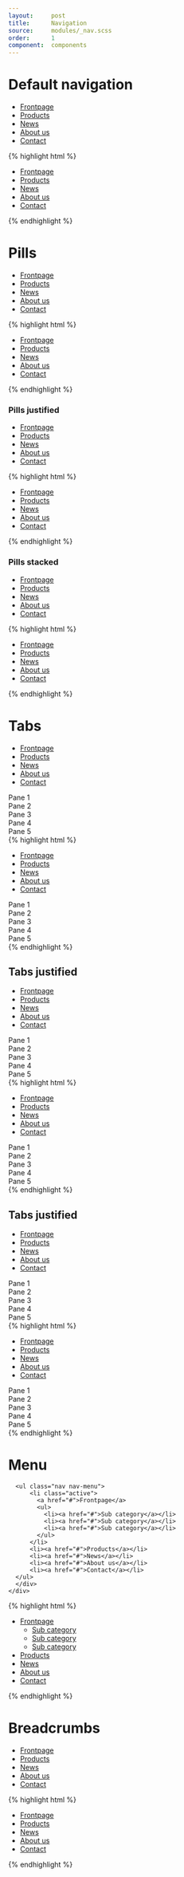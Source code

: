 ```yaml
---
layout:		post
title:		Navigation
source:		modules/_nav.scss
order:      1
component:  components
---
```



# Default navigation

<div class="m-browser">
  <div class="browser">
    <div class="image">
        <div class="content">
          <ul class="nav nav-default">
              <li class="active"><a href="#">Frontpage</a></li>
              <li><a href="#">Products</a></li>
              <li><a href="#">News</a></li>
              <li><a href="#">About us</a></li>
              <li><a href="#">Contact</a></li>
          </ul>
        </div>
    </div>
  </div>
{% highlight html %}
<ul class="nav nav-default">
    <li class="active"><a href="...">Frontpage</a></li>
    <li><a href="...">Products</a></li>
    <li><a href="...">News</a></li>
    <li><a href="...">About us</a></li>
    <li><a href="...">Contact</a></li>
</ul>
{% endhighlight %}
</div>


# Pills

<div class="m-browser">
  <div class="browser">
    <div class="image">
      <div class="content">
        <ul class="nav nav-pills">
          <li class="active"><a href="#">Frontpage</a></li>
          <li><a href="#">Products</a></li>
          <li><a href="#">News</a></li>
          <li><a href="#">About us</a></li>
          <li><a href="#">Contact</a></li>
      </ul>
      </div>
    </div>
  </div>
{% highlight html %}
<ul class="nav nav-pills">
    <li class="active"><a href="#">Frontpage</a></li>
    <li><a href="#">Products</a></li>
    <li><a href="#">News</a></li>
    <li><a href="#">About us</a></li>
    <li><a href="#">Contact</a></li>
</ul>
{% endhighlight %}
</div>

### Pills justified

<div class="m-browser">
  <div class="browser">
    <div class="image">
      <div class="content">
        <ul class="nav nav-pills nav-justified">
          <li class="active"><a href="#">Frontpage</a></li>
          <li><a href="#">Products</a></li>
          <li><a href="#">News</a></li>
          <li><a href="#">About us</a></li>
          <li><a href="#">Contact</a></li>
      </ul>
      </div>
    </div>
  </div>
{% highlight html %}
<ul class="nav nav-pills">
    <li class="active"><a href="#">Frontpage</a></li>
    <li><a href="#">Products</a></li>
    <li><a href="#">News</a></li>
    <li><a href="#">About us</a></li>
    <li><a href="#">Contact</a></li>
</ul>
{% endhighlight %}
</div>

### Pills stacked

<div class="m-browser">
  <div class="browser">
    <div class="image">
      <div class="content">
        <ul class="nav nav-pills nav-stacked">
          <li class="active"><a href="#">Frontpage</a></li>
          <li><a href="#">Products</a></li>
          <li><a href="#">News</a></li>
          <li><a href="#">About us</a></li>
          <li><a href="#">Contact</a></li>
      </ul>
      </div>
    </div>
  </div>
{% highlight html %}
<ul class="nav nav-pills">
    <li class="active"><a href="#">Frontpage</a></li>
    <li><a href="#">Products</a></li>
    <li><a href="#">News</a></li>
    <li><a href="#">About us</a></li>
    <li><a href="#">Contact</a></li>
</ul>
{% endhighlight %}
</div>





# Tabs
<div class="m-browser">
  <div class="browser">
    <div class="image">
      <div class="content">
        <ul class="nav nav-tabs">
          <li class="active"><a href="#tabNav1" data-toggle="content">Frontpage</a></li>
          <li><a href="#tabNav2" data-toggle="content">Products</a></li>
          <li><a href="#tabNav3" data-toggle="content">News</a></li>
          <li><a href="#tabNav4" data-toggle="content">About us</a></li>
          <li><a href="#tabNav5" data-toggle="content">Contact</a></li>
        </ul>
        <div class="toggle-content t-panel-clean">
          <div id="tabNav1" class="pane active">
            Pane 1
          </div>
          <div id="tabNav2" class="pane">
            Pane 2
          </div>
          <div id="tabNav3" class="pane">
            Pane 3
          </div>
          <div id="tabNav4" class="pane">
            Pane 4
          </div>
          <div id="tabNav5" class="pane">
            Pane 5
          </div>
        </div>
      </div>
    </div>
  </div>
{% highlight html %}
<ul class="nav nav-tabs">
  <li class="active"><a href="#tabNav1" data-toggle="content">Frontpage</a></li>
  <li><a href="#tabNav2" data-toggle="content">Products</a></li>
  <li><a href="#tabNav3" data-toggle="content">News</a></li>
  <li><a href="#tabNav4" data-toggle="content">About us</a></li>
  <li><a href="#tabNav5" data-toggle="content">Contact</a></li>
</ul>
<div class="toggle-content t-panel-clean">
  <div id="tabNav1" class="pane active">
  Pane 1
  </div>
  <div id="tabNav2" class="pane">
  Pane 2
  </div>
  <div id="tabNav3" class="pane">
  Pane 3
  </div>
  <div id="tabNav4" class="pane">
  Pane 4
  </div>
  <div id="tabNav5" class="pane">
  Pane 5
  </div>
</div>
{% endhighlight %}
</div>


## Tabs justified
<div class="m-browser">
  <div class="browser">
    <div class="image">
      <div class="content">
        <ul class="nav nav-tabs nav-justified">
          <li class="active"><a href="#tabNav1" data-toggle="content">Frontpage</a></li>
          <li><a href="#tabNav2" data-toggle="content">Products</a></li>
          <li><a href="#tabNav3" data-toggle="content">News</a></li>
          <li><a href="#tabNav4" data-toggle="content">About us</a></li>
          <li><a href="#tabNav5" data-toggle="content">Contact</a></li>
        </ul>
        <div class="toggle-content t-panel-clean">
          <div id="tabNav1" class="pane active">
            Pane 1
          </div>
          <div id="tabNav2" class="pane">
            Pane 2
          </div>
          <div id="tabNav3" class="pane">
            Pane 3
          </div>
          <div id="tabNav4" class="pane">
            Pane 4
          </div>
          <div id="tabNav5" class="pane">
            Pane 5
          </div>
        </div>
      </div>
    </div>
  </div>
{% highlight html %}
<ul class="nav nav-tabs">
  <li class="active"><a href="#tabNav1" data-toggle="content">Frontpage</a></li>
  <li><a href="#tabNav2" data-toggle="content">Products</a></li>
  <li><a href="#tabNav3" data-toggle="content">News</a></li>
  <li><a href="#tabNav4" data-toggle="content">About us</a></li>
  <li><a href="#tabNav5" data-toggle="content">Contact</a></li>
</ul>
<div class="toggle-content t-panel-clean">
  <div id="tabNav1" class="pane active">
  Pane 1
  </div>
  <div id="tabNav2" class="pane">
  Pane 2
  </div>
  <div id="tabNav3" class="pane">
  Pane 3
  </div>
  <div id="tabNav4" class="pane">
  Pane 4
  </div>
  <div id="tabNav5" class="pane">
  Pane 5
  </div>
</div>
{% endhighlight %}
</div>



## Tabs justified
<div class="m-browser">
  <div class="browser">
    <div class="image">
      <div class="content">
        <ul class="nav nav-tabs nav-stacked">
          <li class="active"><a href="#tabNav1" data-toggle="content">Frontpage</a></li>
          <li><a href="#tabNav2" data-toggle="content">Products</a></li>
          <li><a href="#tabNav3" data-toggle="content">News</a></li>
          <li><a href="#tabNav4" data-toggle="content">About us</a></li>
          <li><a href="#tabNav5" data-toggle="content">Contact</a></li>
        </ul>
        <div class="toggle-content t-panel-clean">
          <div id="tabNav1" class="pane active">
            Pane 1
          </div>
          <div id="tabNav2" class="pane">
            Pane 2
          </div>
          <div id="tabNav3" class="pane">
            Pane 3
          </div>
          <div id="tabNav4" class="pane">
            Pane 4
          </div>
          <div id="tabNav5" class="pane">
            Pane 5
          </div>
        </div>
      </div>
    </div>
  </div>
{% highlight html %}
<ul class="nav nav-tabs">
  <li class="active"><a href="#tabNav1" data-toggle="content">Frontpage</a></li>
  <li><a href="#tabNav2" data-toggle="content">Products</a></li>
  <li><a href="#tabNav3" data-toggle="content">News</a></li>
  <li><a href="#tabNav4" data-toggle="content">About us</a></li>
  <li><a href="#tabNav5" data-toggle="content">Contact</a></li>
</ul>
<div class="toggle-content t-panel-clean">
  <div id="tabNav1" class="pane active">
  Pane 1
  </div>
  <div id="tabNav2" class="pane">
  Pane 2
  </div>
  <div id="tabNav3" class="pane">
  Pane 3
  </div>
  <div id="tabNav4" class="pane">
  Pane 4
  </div>
  <div id="tabNav5" class="pane">
  Pane 5
  </div>
</div>
{% endhighlight %}
</div>

# Menu
<div class="m-browser">
  <div class="browser">
    <div class="image">
      <div class="content">


      <ul class="nav nav-menu">
          <li class="active">
            <a href="#">Frontpage</a>
            <ul>
              <li><a href="#">Sub category</a></li>
              <li><a href="#">Sub category</a></li>
              <li><a href="#">Sub category</a></li>
            </ul>
          </li>
          <li><a href="#">Products</a></li>
          <li><a href="#">News</a></li>
          <li><a href="#">About us</a></li>
          <li><a href="#">Contact</a></li>
      </ul>
      </div>
    </div>
  </div>

{% highlight html %}
<ul class="nav nav-menu">
    <li class="active">
      <a href="#">Frontpage</a>
      <ul>
        <li><a href="#">Sub category</a></li>
        <li><a href="#">Sub category</a></li>
        <li><a href="#">Sub category</a></li>
      </ul>
    </li>
    <li><a href="#">Products</a></li>
    <li><a href="#">News</a></li>
    <li><a href="#">About us</a></li>
    <li><a href="#">Contact</a></li>
</ul>
{% endhighlight %}
</div>



# Breadcrumbs

<div class="m-browser">
  <div class="browser">
    <div class="image">
      <div class="content">
        <ul class="nav nav-breadcrumbs">
          <li class="active"><a href="#">Frontpage</a></li>
          <li><a href="#">Products</a></li>
          <li><a href="#">News</a></li>
          <li><a href="#">About us</a></li>
          <li><a href="#">Contact</a></li>
      </ul>
      </div>
    </div>
  </div>
{% highlight html %}
<ul class="nav nav-breadcrumbs">
    <li class="active"><a href="#">Frontpage</a></li>
    <li><a href="#">Products</a></li>
    <li><a href="#">News</a></li>
    <li><a href="#">About us</a></li>
    <li><a href="#">Contact</a></li>
</ul>
{% endhighlight %}
</div>
